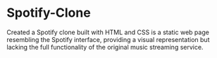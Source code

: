 # Spotify-Clone
Created a Spotify clone built with HTML and CSS is a static web page resembling the Spotify interface, providing a visual representation but lacking the full functionality of the original music streaming service.

